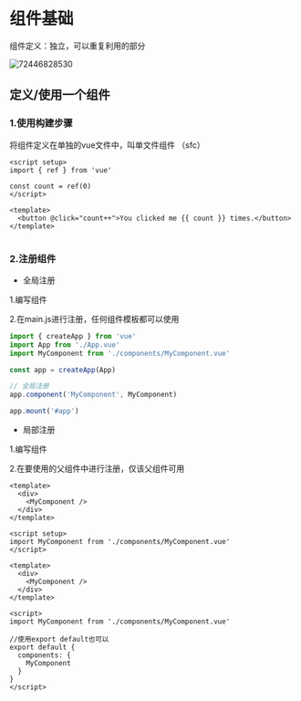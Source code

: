 # 组件基础

组件定义：独立，可以重复利用的部分

![72446828530](C:\Users\52783\AppData\Local\Temp\1724468285306.png)



## 定义/使用一个组件

### 1.使用构建步骤

将组件定义在单独的vue文件中，叫单文件组件 （sfc）

```vue
<script setup>
import { ref } from 'vue'

const count = ref(0)
</script>

<template>
  <button @click="count++">You clicked me {{ count }} times.</button>
</template>
```

````vue

````



### 2.注册组件

* 全局注册

1.编写组件

2.在main.js进行注册，任何组件模板都可以使用

```js
import { createApp } from 'vue'
import App from './App.vue'
import MyComponent from './components/MyComponent.vue'

const app = createApp(App)

// 全局注册
app.component('MyComponent', MyComponent)

app.mount('#app')

```



* 局部注册

1.编写组件

2.在要使用的父组件中进行注册，仅该父组件可用

```vue
<template>
  <div>
    <MyComponent />
  </div>
</template>

<script setup>
import MyComponent from './components/MyComponent.vue'
</script>
```

```vue
<template>
  <div>
    <MyComponent />
  </div>
</template>

<script>
import MyComponent from './components/MyComponent.vue'
    
//使用export default也可以
export default {
  components: {
    MyComponent
  }
}
</script>
```















